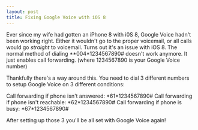 ```yaml
---
layout: post
title: Fixing Google Voice with iOS 8
---
```


Ever since my wife had gotten an iPhone 8 with i0S 8, Google Voice hadn't been working right. Either it wouldn't go to the proper voicemail, or all calls would go *straight* to voicemail. Turns out it's an issue with iOS 8. The normal method of dialing \*\*004\*1234567890# doesn't work anymore. It just enables call forwarding. (where 1234567890 is your Google Voice number)

Thankfully there's a way around this. You need to dial 3 different numbers to setup Google Voice on 3 different conditions:

Call forwarding if phone isn't answered: \*61\*1234567890#
Call forwarding if phone isn't reachable: \*62\*1234567890#
Call forwarding if phone is busy: \*67\*1234567890#

After setting up those 3 you'll be all set with Google Voice again!


